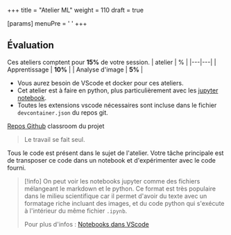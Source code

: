 +++
title = "Atelier ML"
weight = 110
draft = true

[params]
  menuPre = '<i class="fa-solid fa-flask"></i> '
+++

## Évaluation
Ces ateliers comptent pour **15%** de votre session.
| atelier | % |
|---|---|
| Apprentissage | **10%** |
| Analyse d'image | **5%** |


- Vous aurez besoin de VScode et docker pour ces ateliers. 
- Cet atelier est à faire en python, plus particulièrement avec les [jupyter notebook](https://jupyter.org/). 
- Toutes les extensions vscode nécessaires sont incluse dans le fichier `devcontainer.json` du repos git.

[<i class="fa-brands fa-github"></i> Repos Github](https://classroom.github.com/a/TIU2jc-H) classroom du projet

> Le travail se fait seul.

Tous le code est présent dans le sujet de l'atelier. Votre tâche principale est de transposer ce code dans un notebook et d'expérimenter avec le code fourni.

> [!info]
> On peut voir les notebooks jupyter comme des fichiers mélangeant le markdown et le python. Ce format est très populaire dans le milieu scientifique car il permet d'avoir du texte avec un formatage riche incluant des images, et du code python qui s'exécute à l'intérieur du même fichier `.ipynb`.
>
> Pour plus d'infos : [Notebooks dans VScode](https://code.visualstudio.com/docs/datascience/jupyter-notebooks)

